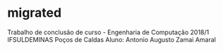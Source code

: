# migrated
Trabalho de conclusão de curso - Engenharia de Computação 2018/1 IFSULDEMINAS Poços de Caldas
Aluno: Antonio Augusto Zamai Amaral
